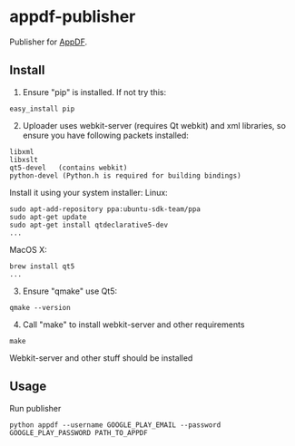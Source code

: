 # appdf-publisher

Publisher for [AppDF](https://github.com/onepf/AppDF).

## Install

1) Ensure "pip" is installed. If not try this:
```shell
easy_install pip
```

2) Uploader uses webkit-server (requires Qt webkit) and xml libraries, so ensure you have following packets installed:
```shell
libxml
libxslt
qt5-devel	(contains webkit)
python-devel (Python.h is required for building bindings)
```

Install it using your system installer:
Linux: 
```shell
sudo apt-add-repository ppa:ubuntu-sdk-team/ppa
sudo apt-get update
sudo apt-get install qtdeclarative5-dev
...
```
MacOS X:
```shell
brew install qt5
...
```

3) Ensure "qmake" use Qt5:
```shell
qmake --version
```

4) Call "make" to install webkit-server and other requirements
```shell
make
```
Webkit-server and other stuff should be installed

## Usage

Run publisher 

```shell
python appdf --username GOOGLE_PLAY_EMAIL --password GOOGLE_PLAY_PASSWORD PATH_TO_APPDF
```